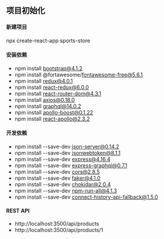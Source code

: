 ## 项目初始化

#### 新建项目
npx create-react-app sports-store

#### 安装依赖

- npm install bootstrap@4.1.2
- npm install @fortawesome/fontawesome-free@5.6.1 
- npm install redux@4.0.1
- npm install react-redux@6.0.0
- npm install react-router-dom@4.3.1
- npm install axios@0.18.0
- npm install graphql@14.0.2
- npm install apollo-boost@0.1.22
- npm install react-apollo@2.3.2

#### 开发依赖

- npm install --save-dev json-server@0.14.2 
- npm install --save-dev jsonwebtoken@8.1.1 
- npm install --save-dev express@4.16.4
- npm install --save-dev express-graphql@0.7.1 
- npm install --save-dev cors@2.8.5
- npm install --save-dev faker@4.1.0
- npm install --save-dev chokidar@2.0.4
- npm install --save-dev npm-run-all@4.1.3
- npm install --save-dev connect-history-api-fallback@1.5.0

#### REST API

- http://localhost:3500/api/products
- http://localhost:3500/api/products/1

